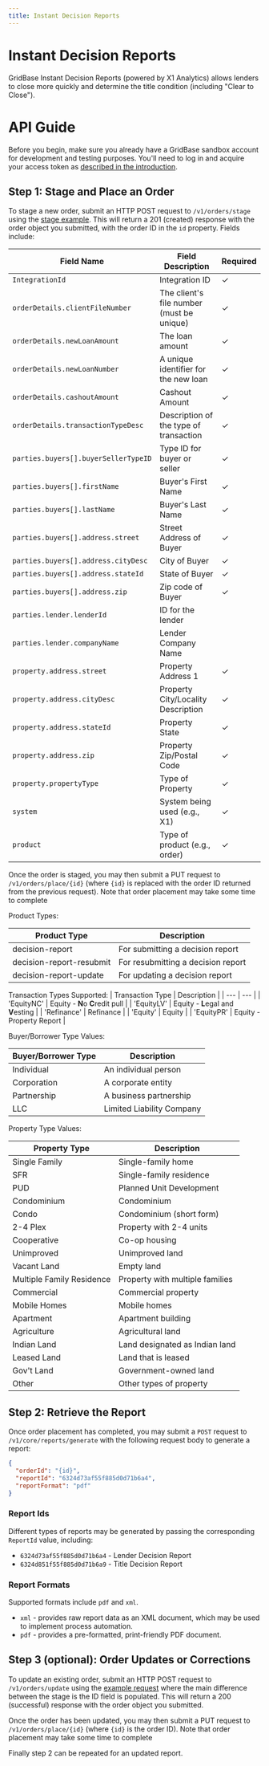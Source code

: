 ```yaml
---
title: Instant Decision Reports
---
```


# Instant Decision Reports

GridBase Instant Decision Reports (powered by X1 Analytics) allows lenders to close more quickly and determine the title condition (including "Clear to Close").

# API Guide

Before you begin, make sure you already have a GridBase sandbox account for development and testing purposes. You'll need to log in and acquire your access token as [described in the introduction](/).

## Step 1: Stage and Place an Order

To stage a new order, submit an HTTP POST request to `/v1/orders/stage` using the [stage example](stage). This will return a 201 (created) response with the order object you submitted, with the order ID in the `id` property. Fields include:

| Field Name                           | Field Description                         | Required |
| ------------------------------------ | ----------------------------------------- | -------- |
| `IntegrationId`                      | Integration ID                            | &check;  |
| `orderDetails.clientFileNumber`      | The client's file number (must be unique) | &check;  |
| `orderDetails.newLoanAmount`         | The loan amount                           | &check;  |
| `orderDetails.newLoanNumber`         | A unique identifier for the new loan      | &check;  |
| `orderDetails.cashoutAmount`         | Cashout Amount                            | &check;  |
| `orderDetails.transactionTypeDesc`   | Description of the type of transaction    | &check;  |
| `parties.buyers[].buyerSellerTypeID` | Type ID for buyer or seller               | &check;  |
| `parties.buyers[].firstName`         | Buyer's First Name                        | &check;  |
| `parties.buyers[].lastName`          | Buyer's Last Name                         | &check;  |
| `parties.buyers[].address.street`    | Street Address of Buyer                   | &check;  |
| `parties.buyers[].address.cityDesc`  | City of Buyer                             | &check;  |
| `parties.buyers[].address.stateId`   | State of Buyer                            | &check;  |
| `parties.buyers[].address.zip`       | Zip code of Buyer                         | &check;  |
| `parties.lender.lenderId`            | ID for the lender                         |          |
| `parties.lender.companyName`         | Lender Company Name                       |          |
| `property.address.street`            | Property Address 1                        | &check;  |
| `property.address.cityDesc`          | Property City/Locality Description        | &check;  |
| `property.address.stateId`           | Property State                            | &check;  |
| `property.address.zip`               | Property Zip/Postal Code                  | &check;  |
| `property.propertyType`              | Type of Property                          | &check;  |
| `system`                             | System being used (e.g., X1)              | &check;  |
| `product`                            | Type of product (e.g., order)             | &check;  |

Once the order is staged, you may then submit a PUT request to `/v1/orders/place/{id}` (where `{id}` is replaced with the order ID returned from the previous request). Note that order placement may take some time to complete

Product Types:

| Product Type             | Description                        |
| ------------------------ | ---------------------------------- |
| decision-report          | For submitting a decision report   |
| decision-report-resubmit | For resubmitting a decision report |
| decision-report-update   | For updating a decision report     |

Transaction Types Supported:
| Transaction Type | Description |
| --- | --- |
| 'EquityNC' | Equity - **N**o **C**redit pull |
| 'EquityLV' | Equity - **L**egal and **V**esting |
| 'Refinance' | Refinance |
| 'Equity' | Equity |
| 'EquityPR' | Equity - Property Report |

Buyer/Borrower Type Values:

| Buyer/Borrower Type | Description               |
| ------------------- | ------------------------- |
| Individual          | An individual person      |
| Corporation         | A corporate entity        |
| Partnership         | A business partnership    |
| LLC                 | Limited Liability Company |

Property Type Values:

| Property Type             | Description                     |
| ------------------------- | ------------------------------- |
| Single Family             | Single-family home              |
| SFR                       | Single-family residence         |
| PUD                       | Planned Unit Development        |
| Condominium               | Condominium                     |
| Condo                     | Condominium (short form)        |
| 2-4 Plex                  | Property with 2-4 units         |
| Cooperative               | Co-op housing                   |
| Unimproved                | Unimproved land                 |
| Vacant Land               | Empty land                      |
| Multiple Family Residence | Property with multiple families |
| Commercial                | Commercial property             |
| Mobile Homes              | Mobile homes                    |
| Apartment                 | Apartment building              |
| Agriculture               | Agricultural land               |
| Indian Land               | Land designated as Indian land  |
| Leased Land               | Land that is leased             |
| Gov't Land                | Government-owned land           |
| Other                     | Other types of property         |

## Step 2: Retrieve the Report

Once order placement has completed, you may submit a `POST` request to `/v1/core/reports/generate` with the following request body to generate a report:

```json
{
  "orderId": "{id}",
  "reportId": "6324d73af55f885d0d71b6a4",
  "reportFormat": "pdf"
}
```

### Report Ids

Different types of reports may be generated by passing the corresponding `ReportId` value, including:

- `6324d73af55f885d0d71b6a4` - Lender Decision Report
- `6324d851f55f885d0d71b6a9` - Title Decision Report

### Report Formats

Supported formats include `pdf` and `xml`.

- `xml` - provides raw report data as an XML document, which may be used to implement process automation.
- `pdf` - provides a pre-formatted, print-friendly PDF document.

## Step 3 (optional): Order Updates or Corrections

To update an existing order, submit an HTTP POST request to `/v1/orders/update` using the [example request](update) where the main difference between the stage is the ID field is populated. This will return a 200 (successful) response with the order object you submitted.

Once the order has been updated, you may then submit a PUT request to `/v1/orders/place/{id}` (where `{id}` is the order ID). Note that order placement may take some time to complete

Finally step 2 can be repeated for an updated report.

